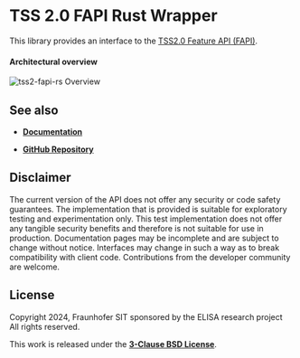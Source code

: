 # TSS 2.0 FAPI Rust Wrapper

This library provides an interface to the [TSS2.0 Feature API (FAPI)](https://tpm2-tss.readthedocs.io/en/latest/group__fapi.html).

#### Architectural overview

![tss2-fapi-rs Overview](https://raw.githubusercontent.com/tpm2-software/rust-tss-fapi/main/docs/images/tss2-fapi-rs-overview.small.png)

## See also

* [**Documentation**](https://tpm2-software.github.io/rust-tss-fapi/tss2_fapi_rs/)

* [**GitHub Repository**](https://github.com/tpm2-software/rust-tss-fapi/)

## Disclaimer

The current version of the API does not offer any security or code safety guarantees. The implementation that is provided is suitable for exploratory testing and experimentation only. This test implementation does not offer any tangible security benefits and therefore is not suitable for use in production. Documentation pages may be incomplete and are subject to change without notice. Interfaces may change in such a way as to break compatibility with client code. Contributions from the developer community are welcome.

## License

Copyright 2024, Fraunhofer SIT sponsored by the ELISA research project  
All rights reserved.

This work is released under the [**3-Clause BSD License**](https://opensource.org/license/bsd-3-clause).
